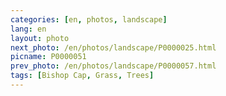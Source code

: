 ```yaml
---
categories: [en, photos, landscape]
lang: en
layout: photo
next_photo: /en/photos/landscape/P0000025.html
picname: P0000051
prev_photo: /en/photos/landscape/P0000057.html
tags: [Bishop Cap, Grass, Trees]
---
```

